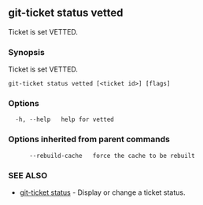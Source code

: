 ## git-ticket status vetted

Ticket is set VETTED.

### Synopsis

Ticket is set VETTED.

```
git-ticket status vetted [<ticket id>] [flags]
```

### Options

```
  -h, --help   help for vetted
```

### Options inherited from parent commands

```
      --rebuild-cache   force the cache to be rebuilt
```

### SEE ALSO

* [git-ticket status](git-ticket_status.md)	 - Display or change a ticket status.

